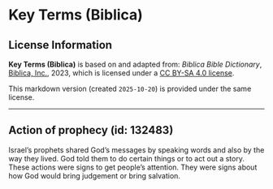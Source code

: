 # Key Terms (Biblica)

## License Information

**Key Terms (Biblica)** is based on and adapted from: _Biblica Bible Dictionary_, [Biblica, Inc.](https://www.biblica.com/), 2023, which is licensed under a [CC BY-SA 4.0 license](https://creativecommons.org/licenses/by-sa/4.0/legalcode.en).

This markdown version (created `2025-10-20`) is provided under the same license.



--------------------------------

## Action of prophecy (id: 132483)

Israel’s prophets shared God’s messages by speaking words and also by the way they lived. God told them to do certain things or to act out a story. These actions were signs to get people’s attention. They were signs about how God would bring judgement or bring salvation.


